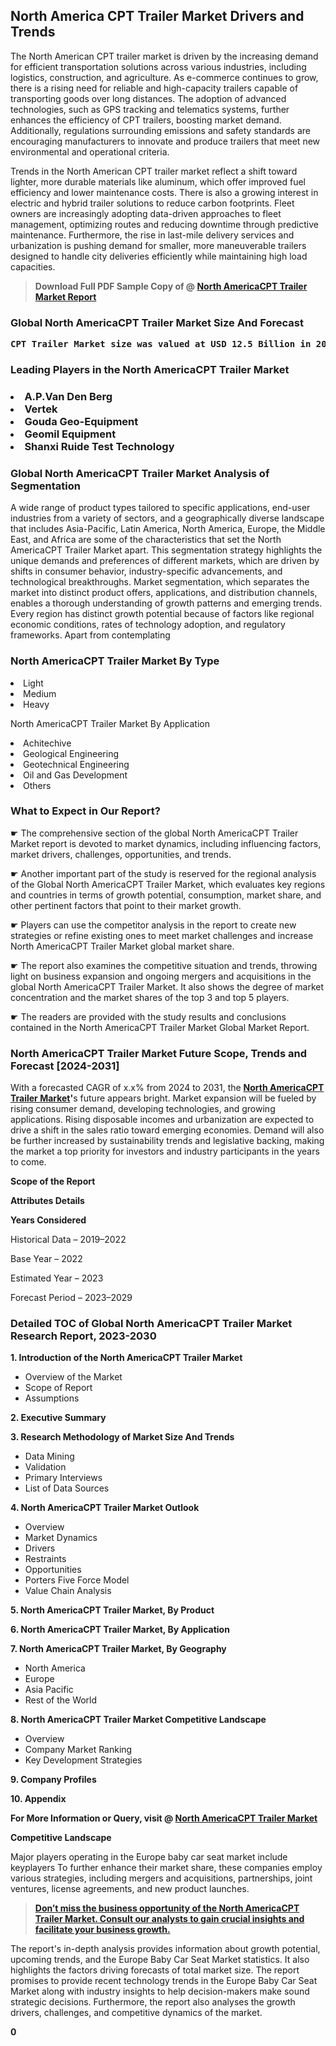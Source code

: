 <p><h2>North America CPT Trailer Market Drivers and Trends</h2><p>The North American CPT trailer market is driven by the increasing demand for efficient transportation solutions across various industries, including logistics, construction, and agriculture. As e-commerce continues to grow, there is a rising need for reliable and high-capacity trailers capable of transporting goods over long distances. The adoption of advanced technologies, such as GPS tracking and telematics systems, further enhances the efficiency of CPT trailers, boosting market demand. Additionally, regulations surrounding emissions and safety standards are encouraging manufacturers to innovate and produce trailers that meet new environmental and operational criteria.</p><p>Trends in the North American CPT trailer market reflect a shift toward lighter, more durable materials like aluminum, which offer improved fuel efficiency and lower maintenance costs. There is also a growing interest in electric and hybrid trailer solutions to reduce carbon footprints. Fleet owners are increasingly adopting data-driven approaches to fleet management, optimizing routes and reducing downtime through predictive maintenance. Furthermore, the rise in last-mile delivery services and urbanization is pushing demand for smaller, more maneuverable trailers designed to handle city deliveries efficiently while maintaining high load capacities.</p></p><blockquote id="" class=""><strong>Download Full PDF Sample Copy of @&nbsp;<a href="https://www.verifiedmarketreports.com/download-sample/?rid=683706&utm_source=GitHub-Jan&utm_medium=285" target="_blank">North AmericaCPT Trailer Market Report</a>&nbsp;&nbsp;</strong></blockquote><h3 id="" class=""><strong>Global&nbsp;North AmericaCPT Trailer Market Size And Forecast</strong></h3><pre class="reader-text-block__code-block"><strong>CPT Trailer Market size was valued at USD 12.5 Billion in 2022 and is projected to reach USD 20.8 Billion by 2030, growing at a CAGR of 8.5% from 2024 to 2030.</strong></pre><h3 id="" class="">Leading Players in the&nbsp;North AmericaCPT Trailer Market</h3><h3 class=""></Li><Li>A.P.Van Den Berg</Li><Li> Vertek</Li><Li> Gouda Geo-Equipment</Li><Li> Geomil Equipment</Li><Li> Shanxi Ruide Test Technology</h3><h3 id="" class="">Global&nbsp;North AmericaCPT Trailer Market Analysis of Segmentation</h3><p id="" class="">A wide range of product types tailored to specific applications, end-user industries from a variety of sectors, and a geographically diverse landscape that includes Asia-Pacific, Latin America, North America, Europe, the Middle East, and Africa are some of the characteristics that set the North AmericaCPT Trailer Market apart. This segmentation strategy highlights the unique demands and preferences of different markets, which are driven by shifts in consumer behavior, industry-specific advancements, and technological breakthroughs. Market segmentation, which separates the market into distinct product offers, applications, and distribution channels, enables a thorough understanding of growth patterns and emerging trends. Every region has distinct growth potential because of factors like regional economic conditions, rates of technology adoption, and regulatory frameworks. Apart from contemplating</p><h3 id="" class="">North AmericaCPT Trailer Market&nbsp;By Type</h3><p></Li><Li>Light</Li><Li> Medium</Li><Li> Heavy</p><div class="" data-test-id=""><p>North AmericaCPT Trailer Market&nbsp;By Application</p></div><p class=""></Li><Li>Achitechive</Li><Li> Geological Engineering</Li><Li> Geotechnical Engineering</Li><Li> Oil and Gas Development</Li><Li> Others</p><div class="" data-test-id=""><h3><span class="">What to Expect in Our Report?</span></h3></div><div class="" data-test-id=""><p><span class="">☛ The comprehensive section of the global North AmericaCPT Trailer Market report is devoted to market dynamics, including influencing factors, market drivers, challenges, opportunities, and trends.</span></p></div><div class="" data-test-id=""><p><span class="">☛ Another important part of the study is reserved for the regional analysis of the Global North AmericaCPT Trailer Market, which evaluates key regions and countries in terms of growth potential, consumption, market share, and other pertinent factors that point to their market growth.</span></p></div><div class="" data-test-id=""><p><span class="">☛ Players can use the competitor analysis in the report to create new strategies or refine existing ones to meet market challenges and increase North AmericaCPT Trailer Market global market share.</span></p></div><div class="" data-test-id=""><p><span class="">☛ The report also examines the competitive situation and trends, throwing light on business expansion and ongoing mergers and acquisitions in the global North AmericaCPT Trailer Market. It also shows the degree of market concentration and the market shares of the top 3 and top 5 players.</span></p></div><div class="" data-test-id=""><p><span class="">☛ The readers are provided with the study results and conclusions contained in the North AmericaCPT Trailer Market Global Market Report.</span></p></div><div class="" data-test-id=""><h3><span class="">North AmericaCPT Trailer Market Future Scope, Trends and Forecast [2024-2031]</span></h3></div><div class="" data-test-id=""><p><span class="">With a forecasted CAGR of x.x% from 2024 to 2031, the <strong><a href="https://www.verifiedmarketreports.com/download-sample/?rid=683706&utm_source=GitHub-Jan&utm_medium=285" target="_blank">North AmericaCPT Trailer Market</a>'</strong>s future appears bright. Market expansion will be fueled by rising consumer demand, developing technologies, and growing applications. Rising disposable incomes and urbanization are expected to drive a shift in the sales ratio toward emerging economies. Demand will also be further increased by sustainability trends and legislative backing, making the market a top priority for investors and industry participants in the years to come.</span></p><p id="ember66" class="ember-view reader-text-block__paragraph"><strong>Scope of the Report</strong></p><p id="ember67" class="ember-view reader-text-block__paragraph"><strong>Attributes Details</strong></p><p id="ember68" class="ember-view reader-text-block__paragraph"><strong>Years Considered</strong></p><p id="ember69" class="ember-view reader-text-block__paragraph">Historical Data &ndash; 2019&ndash;2022</p><p id="ember70" class="ember-view reader-text-block__paragraph">Base Year &ndash; 2022</p><p id="ember71" class="ember-view reader-text-block__paragraph">Estimated Year &ndash; 2023</p><p id="ember72" class="ember-view reader-text-block__paragraph">Forecast Period &ndash; 2023&ndash;2029</p></div><h3 id="" class="">Detailed TOC of Global North AmericaCPT Trailer Market Research Report, 2023-2030</h3><p id="" class=""><strong>1. Introduction of the North AmericaCPT Trailer Market</strong></p><ul><li>Overview of the Market</li><li>Scope of Report</li><li>Assumptions</li></ul><p id="" class=""><strong>2. Executive Summary</strong></p><p id="" class=""><strong>3. Research Methodology of Market Size And Trends</strong></p><ul><li>Data Mining</li><li>Validation</li><li>Primary Interviews</li><li>List of Data Sources</li></ul><p id="" class=""><strong>4. North AmericaCPT Trailer Market Outlook</strong></p><ul><li>Overview</li><li>Market Dynamics</li><li>Drivers</li><li>Restraints</li><li>Opportunities</li><li>Porters Five Force Model</li><li>Value Chain Analysis</li></ul><p id="" class=""><strong>5. North AmericaCPT Trailer Market, By Product</strong></p><p id="" class=""><strong>6. North AmericaCPT Trailer Market, By Application</strong></p><p id="" class=""><strong>7. North AmericaCPT Trailer Market, By Geography</strong></p><ul><li>North America</li><li>Europe</li><li>Asia Pacific</li><li>Rest of the World</li></ul><p id="" class=""><strong>8. North AmericaCPT Trailer Market Competitive Landscape</strong></p><ul><li>Overview</li><li>Company Market Ranking</li><li>Key Development Strategies</li></ul><p id="" class=""><strong>9. Company Profiles</strong></p><p id="" class=""><strong>10. Appendix</strong></p><p><strong>For More Information or Query, visit&nbsp;@ <a href="https://www.verifiedmarketreports.com/product/cpt-trailer-market/" target="_blank">North AmericaCPT Trailer Market</a></strong></p><p id="ember61" class="ember-view reader-text-block__paragraph"><strong>Competitive Landscape</strong></p><p id="ember62" class="ember-view reader-text-block__paragraph">Major players operating in the Europe baby car seat market include keyplayers To further enhance their market share, these companies employ various strategies, including mergers and acquisitions, partnerships, joint ventures, license agreements, and new product launches.</p><blockquote id="ember63" class="ember-view reader-text-block__blockquote"><strong><a href="https://www.verifiedmarketreports.com/download-sample/?rid=683706&utm_source=GitHub-Jan&utm_medium=285" target="_blank">Don&rsquo;t miss the business opportunity of the North AmericaCPT Trailer Market. Consult our analysts to gain crucial insights and facilitate your business growth.</a></strong></blockquote><p id="ember64" class="ember-view reader-text-block__paragraph">The report's in-depth analysis provides information about growth potential, upcoming trends, and the Europe Baby Car Seat Market statistics. It also highlights the factors driving forecasts of total market size. The report promises to provide recent technology trends in the Europe Baby Car Seat Market along with industry insights to help decision-makers make sound strategic decisions. Furthermore, the report also analyses the growth drivers, challenges, and competitive dynamics of the market.</p><p class="ember-view reader-text-block__paragraph"><strong>0</strong></p>
